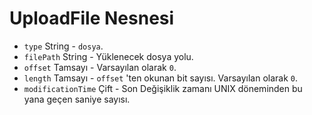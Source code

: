 # UploadFile Nesnesi

* `type` String - `dosya`.
* `filePath` String - Yüklenecek dosya yolu.
* `offset` Tamsayı - Varsayılan olarak `0`.
* `length` Tamsayı - `offset` 'ten okunan bit sayısı. Varsayılan olarak `0`.
* `modificationTime` Çift - Son Değişiklik zamanı UNIX döneminden bu yana geçen saniye sayısı.